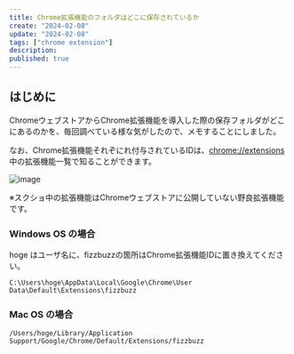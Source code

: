 ```yaml
---
title: Chrome拡張機能のフォルダはどこに保存されているか
create: "2024-02-08"
update: "2024-02-08"
tags: ["chrome extension"]
description: 
published: true
---
```


## はじめに

ChromeウェブストアからChrome拡張機能を導入した際の保存フォルダがどこにあるのかを、毎回調べている様な気がしたので、メモすることにしました。

なお、Chrome拡張機能それぞにれ付与されているIDは、[chrome://extensions](chrome://extensions)中の拡張機能一覧で知ることができます。

![image](https://i.gyazo.com/febed5801285983d50af1cfebbd409cd.png)

※スクショ中の拡張機能はChromeウェブストアに公開していない野良拡張機能です。

### Windows OS の場合

hoge はユーザ名に、fizzbuzzの箇所はChrome拡張機能IDに置き換えてください。

```plaintext
C:\Users\hoge\AppData\Local\Google\Chrome\User Data\Default\Extensions\fizzbuzz
```

### Mac OS の場合

```plaintext
/Users/hoge/Library/Application Support/Google/Chrome/Default/Extensions/fizzbuzz
```
